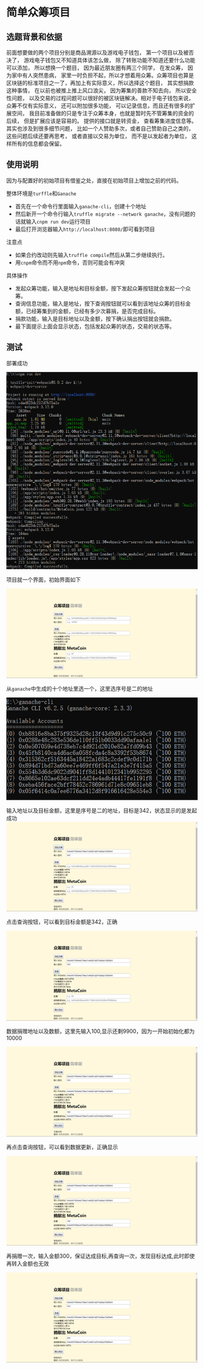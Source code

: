 # 简单众筹项目
## 选题背景和依据
前面想要做的两个项目分别是商品溯源以及游戏电子钱包， 第一个项目以及被否决了， 游戏电子钱包又不知道具体该怎么做， 除了转账功能不知道还要什么功能可以添加， 所以想换一个题目， 因为最近朋友圈有两三个同学， 在发众筹， 因为家中有人突然患病， 家里一时负担不起，所以才想着用众筹。众筹项目也算是区块链的标准项目之一了，再加上有实际意义，所以选择这个题目， 其实想捐款这种事情， 在以前也被推上推上风口浪尖， 因为筹集的善款不知去向， 所以安全性问题， 以及交易的过程问题可以很好的被区块链解决。相对于电子钱包来说， 众筹不仅有实际意义， 还可以附加很多功能， 可以记录信息，而且还有很多的扩展空间， 我目前准备做的只是专注于众筹本身，也就是暂时先不管筹集的资金的后续， 但是扩展应该是容易的。 提供的接口就是转资金， 查看筹集进度信息等。 其实也涉及到很多细节问题， 比如一个人赞助多次，或者自己赞助自己之类的， 这些问题后续还要再思考， 或者直接以交易为单位， 而不是以发起者为单位， 这样所有的信息都会保留。
## 使用说明
因为与配置好的初始项目有借鉴之处，直接在初始项目上增加之前的代码。

整体环境是```turffle```和```Ganache```
- 首先在一个命令行里面输入```ganache-cli```，创建十个地址
- 然后新开一个命令行输入```truffle migrate --network ganache```，没有问题的话就输入```cnpm run dev```运行项目
- 最后打开浏览器输入```http://localhost:8080/```即可看到项目

注意点
- 如果合约改动则先输入```truffle compile```然后从第二步继续执行。
- 用```cnpm```命令而不用```npm```命令，否则可能会有冲突

具体操作
- 发起众筹功能，输入是地址和目标金额，按下发起众筹按钮就会发起一个众筹。
- 查询信息功能，输入是地址，按下查询按钮就可以看到该地址众筹的目标金额，已经筹集到的金额，已经有多少次募捐，是否完成目标。
- 捐款功能，输入是目标地址以及金额，按下确认捐出按钮就会捐款。
- 最下面提示上面会显示状态，包括发起众筹的状态，交易的状态等。
## 测试
部署成功

![运行结果](pic/8.png)

项目就一个界面，初始界面如下

![整体图片](pic/1.png)

从```ganache```中生成的十个地址里选一个，这里选序号是二的地址

![全部地址](pic/2.png)

输入地址以及目标金额，这里是序号是二的地址，目标是342，状态显示的是发起成功
![发起募捐](pic/3.png)

点击查询按钮，可以看到目标金额是342，正确

![查询结果](pic/4.png)

数据捐赠地址以及数额，这里先输入100,显示还剩9900，因为一开始初始化都为10000

![捐赠结果](pic/5.png)

再点击查询按钮，可以看到数据更新，正确显示

![查询结果](pic/6.png)

再捐赠一次，输入金额300，保证达成目标,再查询一次，发现目标达成,此时即使再转入金额也无效

![查询结果](pic/7.png)